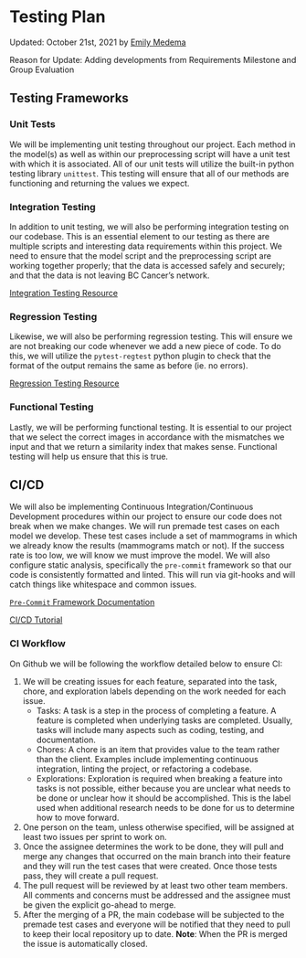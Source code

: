 # Testing Plan

Updated: October 21st, 2021 by [Emily Medema](https://github.com/emedema)

Reason for Update: Adding developments from Requirements Milestone and Group Evaluation

## Testing Frameworks

### Unit Tests
We will be implementing unit testing throughout our project. Each method in the model(s) as well as within our preprocessing script will have a unit test with which it is associated. All of our unit tests will utilize the built-in python testing library `unittest`. This testing will ensure that all of our methods are functioning and returning the values we expect.

### Integration Testing
In addition to unit testing, we will also be performing integration testing on our codebase. This is an essential element to our testing as there are multiple scripts and interesting data requirements within this project. We need to ensure that the model script and the preprocessing script are working together properly; that the data is accessed safely and securely; and that the data is not leaving BC Cancer’s network.

[Integration Testing Resource](https://mq-software-carpentry.github.io/python-testing/09-integration/)

### Regression Testing
Likewise, we will also be performing regression testing. This will ensure we are not breaking our code whenever we add a new piece of code. To do this, we will utilize the `pytest-regtest` python plugin to check that the format of the output remains the same as before (ie. no errors).

[Regression Testing Resource](https://pypi.org/project/pytest-regtest/)

### Functional Testing
Lastly, we will be performing functional testing. It is essential to our project that we select the correct images in accordance with the mismatches we input and that we return a similarity index that makes sense. Functional testing will help us ensure that this is true.

## CI/CD

We will also be implementing Continuous Integration/Continuous Development procedures within our project to ensure our code does not break when we make changes. We will run premade test cases on each model we develop. These test cases include a set of mammograms in which we already know the results (mammograms match or not). If the success rate is too low, we will know we must improve the model. We will also configure static analysis, specifically the `pre-commit` framework so that our code is consistently formatted and linted. This will run via git-hooks and will catch things like whitespace and common issues.

[`Pre-Commit` Framework Documentation](https://pre-commit.com/#cli)

[CI/CD Tutorial](https://towardsdatascience.com/ci-cd-by-example-in-python-46f1533cb09d)

### CI Workflow
On Github we will be following the workflow detailed below to ensure CI:
1. We will be creating issues for each feature, separated into the task, chore, and exploration labels depending on the work needed for each issue.
    - Tasks: A task is a step in the process of completing a feature. A feature is completed when underlying tasks are completed. Usually, tasks will include many aspects such as coding, testing, and documentation.
    - Chores: A chore is an item that provides value to the team rather than the client. Examples include implementing continuous integration, linting the project, or refactoring a codebase.
    - Explorations: Exploration is required when breaking a feature into tasks is not possible, either because you are unclear what needs to be done or unclear how it should be accomplished. This is the label used when additional research needs to be done for us to determine how to move forward.
2. One person on the team, unless otherwise specified, will be assigned at least two issues per sprint to work on.
3. Once the assignee determines the work to be done, they will pull and merge any changes that occurred on the main branch into their feature and they will run the test cases that were created. Once those tests pass, they will create a pull request.
4. The pull request will be reviewed by at least two other team members. All comments and concerns must be addressed and the assignee must be given the explicit go-ahead to merge.
5. After the merging of a PR, the main codebase will be subjected to the premade test cases and everyone will be notified that they need to pull to keep their local repository up to date. **Note**: When the PR is merged the issue is automatically closed.
